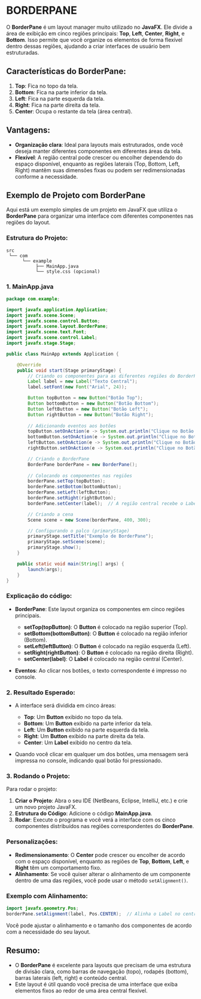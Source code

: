 # BORDERPANE
O **BorderPane** é um layout manager muito utilizado no **JavaFX**. Ele divide a área de exibição em cinco regiões principais: **Top**, **Left**, **Center**, **Right**, e **Bottom**. Isso permite que você organize os elementos de forma flexível dentro dessas regiões, ajudando a criar interfaces de usuário bem estruturadas.

## Características do **BorderPane**:
1. **Top**: Fica no topo da tela.
2. **Bottom**: Fica na parte inferior da tela.
3. **Left**: Fica na parte esquerda da tela.
4. **Right**: Fica na parte direita da tela.
5. **Center**: Ocupa o restante da tela (área central).

## Vantagens:
- **Organização clara**: Ideal para layouts mais estruturados, onde você deseja manter diferentes componentes em diferentes áreas da tela.
- **Flexível**: A região central pode crescer ou encolher dependendo do espaço disponível, enquanto as regiões laterais (Top, Bottom, Left, Right) mantêm suas dimensões fixas ou podem ser redimensionadas conforme a necessidade.

## Exemplo de Projeto com **BorderPane**
Aqui está um exemplo simples de um projeto em JavaFX que utiliza o **BorderPane** para organizar uma interface com diferentes componentes nas regiões do layout.

### Estrutura do Projeto:
```
src
 └── com
      └── example
           ├── MainApp.java
           └── style.css (opcional)
```

### 1. **MainApp.java**
```java
package com.example;

import javafx.application.Application;
import javafx.scene.Scene;
import javafx.scene.control.Button;
import javafx.scene.layout.BorderPane;
import javafx.scene.text.Font;
import javafx.scene.control.Label;
import javafx.stage.Stage;

public class MainApp extends Application {

    @Override
    public void start(Stage primaryStage) {
        // Criando os componentes para as diferentes regiões do BorderPane
        Label label = new Label("Texto Central");
        label.setFont(new Font("Arial", 24));

        Button topButton = new Button("Botão Top");
        Button bottomButton = new Button("Botão Bottom");
        Button leftButton = new Button("Botão Left");
        Button rightButton = new Button("Botão Right");
        
        // Adicionando eventos aos botões
        topButton.setOnAction(e -> System.out.println("Clique no Botão Top"));
        bottomButton.setOnAction(e -> System.out.println("Clique no Botão Bottom"));
        leftButton.setOnAction(e -> System.out.println("Clique no Botão Left"));
        rightButton.setOnAction(e -> System.out.println("Clique no Botão Right"));

        // Criando o BorderPane
        BorderPane borderPane = new BorderPane();
        
        // Colocando os componentes nas regiões
        borderPane.setTop(topButton);
        borderPane.setBottom(bottomButton);
        borderPane.setLeft(leftButton);
        borderPane.setRight(rightButton);
        borderPane.setCenter(label);  // A região central recebe o Label

        // Criando a cena
        Scene scene = new Scene(borderPane, 400, 300);

        // Configurando o palco (primaryStage)
        primaryStage.setTitle("Exemplo de BorderPane");
        primaryStage.setScene(scene);
        primaryStage.show();
    }

    public static void main(String[] args) {
        launch(args);
    }
}
```

### Explicação do código:
- **BorderPane**: Este layout organiza os componentes em cinco regiões principais.
  - **setTop(topButton)**: O **Button** é colocado na região superior (Top).
  - **setBottom(bottomButton)**: O **Button** é colocado na região inferior (Bottom).
  - **setLeft(leftButton)**: O **Button** é colocado na região esquerda (Left).
  - **setRight(rightButton)**: O **Button** é colocado na região direita (Right).
  - **setCenter(label)**: O **Label** é colocado na região central (Center).
  
- **Eventos**: Ao clicar nos botões, o texto correspondente é impresso no console.

### 2. **Resultado Esperado**:
- A interface será dividida em cinco áreas:
  - **Top**: Um **Button** exibido no topo da tela.
  - **Bottom**: Um **Button** exibido na parte inferior da tela.
  - **Left**: Um **Button** exibido na parte esquerda da tela.
  - **Right**: Um **Button** exibido na parte direita da tela.
  - **Center**: Um **Label** exibido no centro da tela.

- Quando você clicar em qualquer um dos botões, uma mensagem será impressa no console, indicando qual botão foi pressionado.

### 3. **Rodando o Projeto**:
Para rodar o projeto:

1. **Criar o Projeto**: Abra o seu IDE (NetBeans, Eclipse, IntelliJ, etc.) e crie um novo projeto JavaFX.
2. **Estrutura do Código**: Adicione o código **MainApp.java**.
3. **Rodar**: Execute o programa e você verá a interface com os cinco componentes distribuídos nas regiões correspondentes do **BorderPane**.

### Personalizações:
- **Redimensionamento**: O **Center** pode crescer ou encolher de acordo com o espaço disponível, enquanto as regiões de **Top**, **Bottom**, **Left**, e **Right** têm um comportamento fixo.
- **Alinhamento**: Se você quiser alterar o alinhamento de um componente dentro de uma das regiões, você pode usar o método `setAlignment()`.

### Exemplo com Alinhamento:
```java
import javafx.geometry.Pos;
borderPane.setAlignment(label, Pos.CENTER);  // Alinha o Label no centro da região Central
```

Você pode ajustar o alinhamento e o tamanho dos componentes de acordo com a necessidade do seu layout.

## Resumo:
- O **BorderPane** é excelente para layouts que precisam de uma estrutura de divisão clara, como barras de navegação (topo), rodapés (bottom), barras laterais (left, right) e conteúdo central.
- Este layout é útil quando você precisa de uma interface que exiba elementos fixos ao redor de uma área central flexível.


